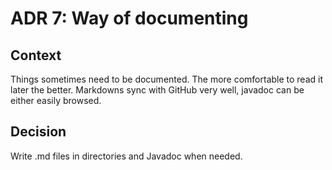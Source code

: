 ADR 7: Way of documenting
=========================

Context
-------
Things sometimes need to be documented. The more comfortable to read it later the better.
Markdowns sync with GitHub very well, javadoc can be either easily browsed.

Decision
--------
Write .md files in directories and Javadoc when needed.
